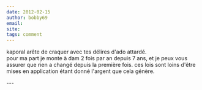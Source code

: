 ```yaml
---
date: 2012-02-15
author: bobby69
email: 
site: 
tags: comment
---
```


<p>kaporal  arête de craquer  avec tes délires d'ado attardé.<br />
pour ma part je monte  à dam 2 fois par an depuis 7 ans, et je peux vous assurer que rien a changé depuis la première fois. ces lois sont loins d'être mises en application étant donné l'argent que cela génère.   <br />
 </p>
---